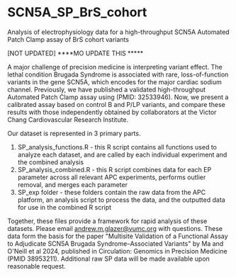 # SCN5A_SP_BrS_cohort
Analysis of electrophysiology data for a high-throughput SCN5A Automated Patch Clamp assay of BrS cohort variants

[NOT UPDATED]
****MO UPDATE THIS *****

A major challenge of precision medicine is interpreting variant effect. The lethal condition Brugada Syndrome is associated with rare, loss-of-function variants in the gene SCN5A, which encodes for the major cardiac sodium channel. Previously, we have published a validated high-throughput Automated Patch Clamp assay using (PMID: 32533946). Now, we present a calibrated assay based on control B and P/LP variants, and compare these results with those independently obtained by collaborators at the Victor Chang Cardiovascular Research Institute. 

Our dataset is represented in 3 primary parts.
  1) SP_analysis_functions.R - this R script contains all functions used to analyze each dataset, and are called by each individual experiment and the combined analysis
  2) SP_analysis_combined.R - this R script combines data for each EP parameter across all relevant APC experiments, performs outlier removal, and merges each parameter
  3) SP_exp folder - these folders contain the raw data from the APC platform, an analysis script to process the data, and the outputted data for use in the combined R script

Together, these files provide a framework for rapid analysis of these datasets. Please email andrew.m.glazer@vumc.org with questions. These data form the basis for the paper "Multisite Validation of a Functional Assay to Adjudicate SCN5A Brugada Syndrome–Associated Variants" by Ma and O'Neill et al 2024, published in Circulation: Genomics in Precision Medicine (PMID 38953211). Additional raw SP data will be made available upon reasonable request. 
